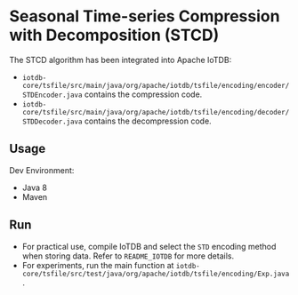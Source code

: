 # Seasonal Time-series Compression with Decomposition (STCD)


The STCD algorithm has been integrated into Apache IoTDB:

- `iotdb-core/tsfile/src/main/java/org/apache/iotdb/tsfile/encoding/encoder/STDEncoder.java` contains the compression code.
- `iotdb-core/tsfile/src/main/java/org/apache/iotdb/tsfile/encoding/decoder/STDDecoder.java` contains the decompression code.

## Usage

Dev Environment:

- Java 8
- Maven

## Run

- For practical use, compile IoTDB and select the `STD` encoding method when storing data. Refer to `README_IOTDB` for more details.
- For experiments, run the main function at `iotdb-core/tsfile/src/test/java/org/apache/iotdb/tsfile/encoding/Exp.java`.
